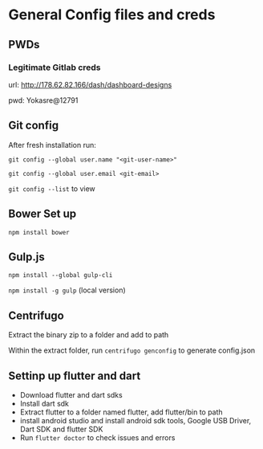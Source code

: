 # General Config files and creds

## PWDs
### Legitimate Gitlab creds
url: http://178.62.82.166/dash/dashboard-designs

pwd: Yokasre@12791

## Git config
After fresh installation run:

`git config --global user.name "<git-user-name>"`

`git config --global user.email <git-email>`

`git config --list` to view

## Bower Set up
`npm install bower`

## Gulp.js
`npm install --global gulp-cli`

`npm install -g gulp` (local version)

## Centrifugo
Extract the binary zip to a folder and add to path

Within the extract folder, run `centrifugo genconfig` to generate config.json

## Settinp up flutter and dart
- Download flutter and dart sdks
- Install dart sdk
- Extract flutter to a folder named flutter, add flutter/bin to path
- install android studio and install android sdk tools, Google USB Driver, Dart SDK and flutter SDK
- Run `flutter doctor` to check issues and errors

